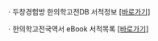 ㆍ두창경험방 한의학고전DB 서적정보 [[바로가기]](https://mediclassics.kr/books/12)

ㆍ한의학고전국역서 eBook 서적목록 [[바로가기]](https://info.mediclassics.kr/bookshelf/list/eBook/list)
